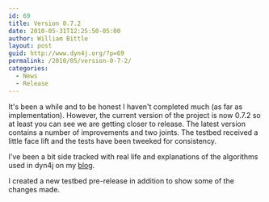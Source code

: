 ```yaml
---
id: 69
title: Version 0.7.2
date: 2010-05-31T12:25:50-05:00
author: William Bittle
layout: post
guid: http://www.dyn4j.org/?p=69
permalink: /2010/05/version-0-7-2/
categories:
  - News
  - Release
---
```

It's been a while and to be honest I haven't completed much (as far as implementation). However, the current version of the project is now 0.7.2 so at least you can see we are getting closer to release. The latest version contains a number of improvements and two joints. The testbed received a little face lift and the tests have been tweeked for consistency.

I've been a bit side tracked with real life and explanations of the algorithms used in dyn4j on my [blog](/blog/).

I created a new testbed pre-release in addition to show some of the changes made.
